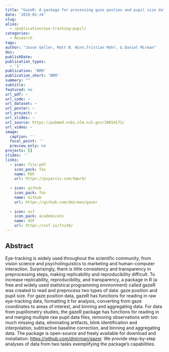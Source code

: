 ```yaml
---
title: "GazeR: A package for processing gaze postion and pupil size data"
date: '2019-01-24'
slug: 
alias:
  - /publication/eye-tracking-pupil/
categories:
  - Research
tags:
author: "Jason Geller, Matt B. Winn,Tristian Mahr, & Daniel Mirman"
doi: 
publishDate:
publication_types:
  - '1'
publication: 'BRM'
publication_short: 'BRM'
summary: ""
subtitle: 
featured: no
url_pdf: ~
url_code: ~
url_dataset: ~
url_poster: ~
url_project: ~ 
url_slides: ~
url_source: https://pubmed.ncbi.nlm.nih.gov/30654172/
url_video: ~
image:
  caption: ''
  focal_point: ''
  preview_only: no
projects: []
slides: ''
links:
  - icon: file-pdf
    icon_pack: fas
    name: PDF
    url: https://psyarxiv.com/4qwr8/
    
  - icon: github
    icon_pack: fas
    name: Github
    url: https://github.com/dmirman/gazer
    
  - icon: osf
    icon_pack: academicons
    name: OSF
    url: https://osf.io/fzu38/
---
```


## Abstract

Eye-tracking is widely used throughout the scientific community, from vision science and psycholinguistics to marketing and human-computer interaction. Surprisingly, there is little consistency and transparency in preprocessing steps, making replicability and reproducibility difficult. To increase replicability, reproducibility, and transparency, a package in R (a free and widely used statistical programming environment) called gazeR was created to read and preprocess two types of data: gaze position and pupil size. For gaze position data, gazeR has functions for reading in raw eye-tracking data, formatting it for analysis, converting from gaze coordinates to areas of interest, and binning and aggregating data. For data from pupillometry studies, the gazeR package has functions for reading in and merging multiple raw pupil data files, removing observations with too much missing data, eliminating artifacts, blink identification and interpolation, subtractive baseline correction, and binning and aggregating data. The package is open-source and freely available for download and installation: https://github.com/dmirman/gazer. We provide step-by-step analyses of data from two tasks exemplifying the package’s capabilities.
